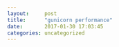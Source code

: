 ```yaml
---
layout:     post
title:      "gunicorn performance"
date:       2017-01-30 17:03:45
categories: uncategorized
---
```



